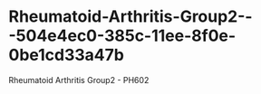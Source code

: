 # Rheumatoid-Arthritis-Group2---504e4ec0-385c-11ee-8f0e-0be1cd33a47b
Rheumatoid Arthritis Group2 - PH602
